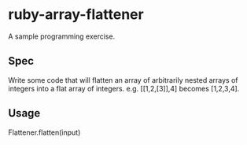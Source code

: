 # ruby-array-flattener
A sample programming exercise.

## Spec ##
Write some code that will flatten an array of arbitrarily nested arrays of integers into a flat array of integers. e.g. [[1,2,[3]],4] becomes [1,2,3,4].

## Usage ##
Flattener.flatten(input)
